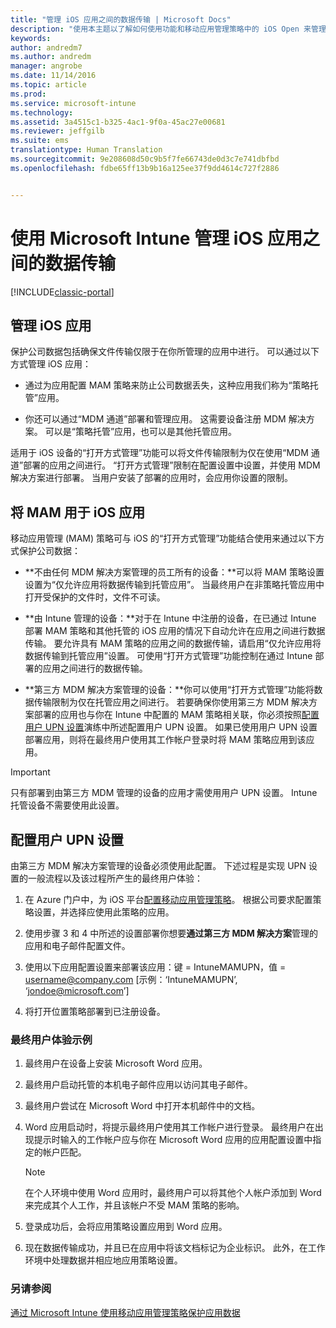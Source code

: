 ```yaml
---
title: "管理 iOS 应用之间的数据传输 | Microsoft Docs"
description: "使用本主题以了解如何使用功能和移动应用管理策略中的 iOS Open 来管理应用之间的数据传输。"
keywords: 
author: andredm7
ms.author: andredm
manager: angrobe
ms.date: 11/14/2016
ms.topic: article
ms.prod: 
ms.service: microsoft-intune
ms.technology: 
ms.assetid: 3a4515c1-b325-4ac1-9f0a-45ac27e00681
ms.reviewer: jeffgilb
ms.suite: ems
translationtype: Human Translation
ms.sourcegitcommit: 9e208608d50c9b5f7fe66743de0d3c7e741dbfbd
ms.openlocfilehash: fdbe65ff13b9b16a125ee37f9dd4614c727f2886


---
```


# <a name="manage-data-transfer-between-ios-apps-with-microsoft-intune"></a>使用 Microsoft Intune 管理 iOS 应用之间的数据传输

[!INCLUDE[classic-portal](../includes/classic-portal.md)]

## <a name="manage-ios-apps"></a>管理 iOS 应用
保护公司数据包括确保文件传输仅限于在你所管理的应用中进行。  可以通过以下方式管理 iOS 应用：

-   通过为应用配置 MAM 策略来防止公司数据丢失，这种应用我们称为“策略托管”应用。

-   你还可以通过“MDM 通道”部署和管理应用。  这需要设备注册 MDM 解决方案。 可以是“策略托管”应用，也可以是其他托管应用。

适用于 iOS 设备的“打开方式管理”功能可以将文件传输限制为仅在使用“MDM 通道”部署的应用之间进行。 “打开方式管理”限制在配置设置中设置，并使用 MDM 解决方案进行部署。  当用户安装了部署的应用时，会应用你设置的限制。
##  <a name="using-mam-with-ios-apps"></a>将 MAM 用于 iOS 应用
移动应用管理 (MAM) 策略可与 iOS 的“打开方式管理”功能结合使用来通过以下方式保护公司数据：

-   **不由任何 MDM 解决方案管理的员工所有的设备：**可以将 MAM 策略设置设置为“仅允许应用将数据传输到托管应用”。 当最终用户在非策略托管应用中打开受保护的文件时，文件不可读。

-   **由 Intune 管理的设备：**对于在 Intune 中注册的设备，在已通过 Intune 部署 MAM 策略和其他托管的 iOS 应用的情况下自动允许在应用之间进行数据传输。 要允许具有 MAM 策略的应用之间的数据传输，请启用“仅允许应用将数据传输到托管应用”设置。 可使用“打开方式管理”功能控制在通过 Intune 部署的应用之间进行的数据传输。   

-   **第三方 MDM 解决方案管理的设备：**你可以使用“打开方式管理”功能将数据传输限制为仅在托管应用之间进行。
若要确保你使用第三方 MDM 解决方案部署的应用也与你在 Intune 中配置的 MAM 策略相关联，你必须按照[配置用户 UPN 设置](#configure-user-upn-setting)演练中所述配置用户 UPN 设置。  如果已使用用户 UPN 设置部署应用，则将在最终用户使用其工作帐户登录时将 MAM 策略应用到该应用。

> [!IMPORTANT]
> 只有部署到由第三方 MDM 管理的设备的应用才需使用用户 UPN 设置。  Intune 托管设备不需要使用此设置。

## <a name="configure-user-upn-setting"></a>配置用户 UPN 设置
由第三方 MDM 解决方案管理的设备必须使用此配置。 下述过程是实现 UPN 设置的一般流程以及该过程所产生的最终用户体验：


1.  在 Azure 门户中，为 iOS 平台[配置移动应用管理策略](create-and-deploy-mobile-app-management-policies-with-microsoft-intune.md)。 根据公司要求配置策略设置，并选择应使用此策略的应用。

2.  使用步骤 3 和 4 中所述的设置部署你想要**通过第三方 MDM 解决方案**管理的应用和电子邮件配置文件。

3.  使用以下应用配置设置来部署该应用：键 = IntuneMAMUPN，值 = <username@company.com> [示例：‘IntuneMAMUPN’, ‘jondoe@microsoft.com’]

4.  将打开位置策略部署到已注册设备。

### <a name="example-end-user-experience"></a>最终用户体验示例

1.  最终用户在设备上安装 Microsoft Word 应用。

2.  最终用户启动托管的本机电子邮件应用以访问其电子邮件。

3.  最终用户尝试在 Microsoft Word 中打开本机邮件中的文档。

4.  Word 应用启动时，将提示最终用户使用其工作帐户进行登录。  最终用户在出现提示时输入的工作帐户应与你在 Microsoft Word 应用的应用配置设置中指定的帐户匹配。

    > [!NOTE]
    > 在个人环境中使用 Word 应用时，最终用户可以将其他个人帐户添加到 Word 来完成其个人工作，并且该帐户不受 MAM 策略的影响。

5.  登录成功后，会将应用策略设置应用到 Word 应用。

6.  现在数据传输成功，并且已在应用中将该文档标记为企业标识。 此外，在工作环境中处理数据并相应地应用策略设置。

### <a name="see-also"></a>另请参阅
[通过 Microsoft Intune 使用移动应用管理策略保护应用数据](protect-app-data-using-mobile-app-management-policies-with-microsoft-intune.md)



<!--HONumber=Dec16_HO3-->


